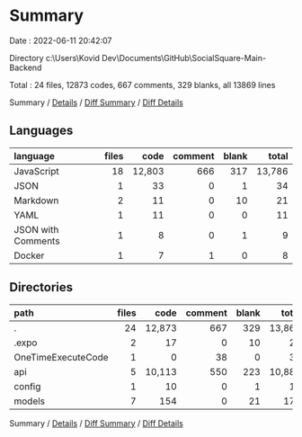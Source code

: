# Summary

Date : 2022-06-11 20:42:07

Directory c:\\Users\\Kovid Dev\\Documents\\GitHub\\SocialSquare-Main-Backend

Total : 24 files,  12873 codes, 667 comments, 329 blanks, all 13869 lines

Summary / [Details](details.md) / [Diff Summary](diff.md) / [Diff Details](diff-details.md)

## Languages
| language | files | code | comment | blank | total |
| :--- | ---: | ---: | ---: | ---: | ---: |
| JavaScript | 18 | 12,803 | 666 | 317 | 13,786 |
| JSON | 1 | 33 | 0 | 1 | 34 |
| Markdown | 2 | 11 | 0 | 10 | 21 |
| YAML | 1 | 11 | 0 | 0 | 11 |
| JSON with Comments | 1 | 8 | 0 | 1 | 9 |
| Docker | 1 | 7 | 1 | 0 | 8 |

## Directories
| path | files | code | comment | blank | total |
| :--- | ---: | ---: | ---: | ---: | ---: |
| . | 24 | 12,873 | 667 | 329 | 13,869 |
| .expo | 2 | 17 | 0 | 10 | 27 |
| OneTimeExecuteCode | 1 | 0 | 38 | 0 | 38 |
| api | 5 | 10,113 | 550 | 223 | 10,886 |
| config | 1 | 10 | 0 | 1 | 11 |
| models | 7 | 154 | 0 | 21 | 175 |

Summary / [Details](details.md) / [Diff Summary](diff.md) / [Diff Details](diff-details.md)
